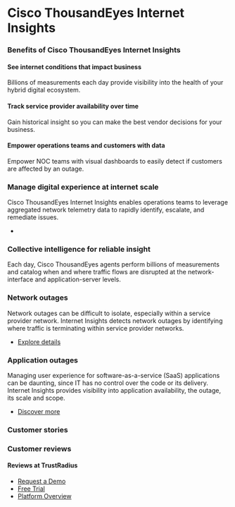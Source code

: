 # Cisco ThousandEyes Internet Insights

### Benefits of Cisco ThousandEyes Internet Insights

#### See internet conditions that impact business

Billions of measurements each day provide visibility into the health of your hybrid digital ecosystem.

#### Track service provider availability over time

Gain historical insight so you can make the best vendor decisions for your business.

#### Empower operations teams and customers with data

Empower NOC teams with visual dashboards to easily detect if customers are affected by an outage.

### Manage digital experience at internet scale



Cisco ThousandEyes Internet Insights enables operations teams to leverage aggregated network telemetry data to rapidly identify, escalate, and remediate issues.

*

### Collective intelligence for reliable insight

Each day, Cisco ThousandEyes agents perform billions of measurements and catalog when and where traffic flows are disrupted at the network-interface and application-server levels.

### Network outages

Network outages can be difficult to isolate, especially within a service provider network. Internet Insights detects network outages by identifying where traffic is terminating within service provider networks.

* [Explore details](https://www.thousandeyes.com/product/internet-insights?utm\_source=cisco\&utm\_medium=referral\&utm\_campaign=cisco\_te\_webpage)

### Application outages

Managing user experience for software-as-a-service (SaaS) applications can be daunting, since IT has no control over the code or its delivery. Internet Insights provides visibility into application availability, the outage, its scale and scope.

* [Discover more](https://www.thousandeyes.com/product/internet-insights?utm\_source=cisco\&utm\_medium=referral\&utm\_campaign=cisco\_te\_webpage)

### Customer stories

### Customer reviews

#### Reviews at TrustRadius



* [Request a Demo](https://www.thousandeyes.com/request-demo/?utm\_source=cisco\&utm\_medium=referral\&utm\_campaign=cisco\_te\_webpage)
* [Free Trial](https://www.thousandeyes.com/signup/?utm\_source=cisco\&utm\_medium=referral\&utm\_campaign=trial\_signup\_cisco\_te)
* [Platform Overview](https://www.thousandeyes.com/product/platform?utm\_source=cisco\&utm\_medium=referral\&utm\_campaign=cisco\_te\_webpage)
